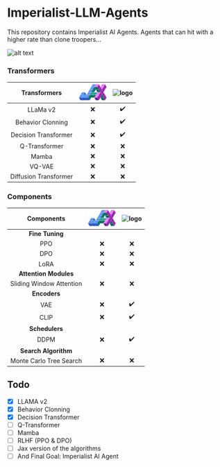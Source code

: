 # Imperialist-LLM-Agents

This repository contains Imperialist AI Agents. Agents that can hit with a higher rate than clone troopers...



![alt text](img/1500x500.jpg)



### **Transformers**

| Transformers |  <img src="https://raw.githubusercontent.com/google/jax/main/images/jax_logo_250px.png" width = 64px alt="logo"></img> | <img src="https://pytorch.org/assets/images/pytorch-logo.png" width = 50px  height = 50px alt="logo"></img> |
|:-----:|:---------:|:---------:|
|  LLaMa v2  |:x:|:heavy_check_mark:|
|  Behavior Clonning  |:x:|:heavy_check_mark:|
|  Decision Transformer  |:x:|:heavy_check_mark:|
|  Q-Transformer  |:x:|:x:|
|  Mamba  |:x:|:x:|
|  VQ-VAE  |:x:|:x:|
|  Diffusion Transformer  |:x:|:x:|



### **Components**

| Components | <img src="https://raw.githubusercontent.com/google/jax/main/images/jax_logo_250px.png" width = 64px alt="logo"></img> | <img src="https://pytorch.org/assets/images/pytorch-logo.png" width = 50px  height = 50px alt="logo"></img> |
|:-----:|:---------:|:---------:|
|**Fine Tuning**| | |
| PPO |:x:|:x:|
| DPO |:x:|:x:|
| LoRA |:x:|:x:|
|**Attention Modules**| | |
| Sliding Window Attention |:x:|:x:|
|**Encoders**| | |
| VAE |:x:|:heavy_check_mark:|
| CLIP |:x:|:heavy_check_mark:|
|**Schedulers**| | |
| DDPM |:x:|:heavy_check_mark:|
|**Search Algorithm**| | |
| Monte Carlo Tree Search |:x:|:x:|


## Todo

- [x] LLAMA v2
- [x] Behavior Clonning
- [x] Decision Transformer
- [ ] Q-Transformer
- [ ] Mamba
- [ ] RLHF (PPO & DPO)
- [ ] Jax version of the algorithms
- [ ] And Final Goal: Imperialist AI Agent
